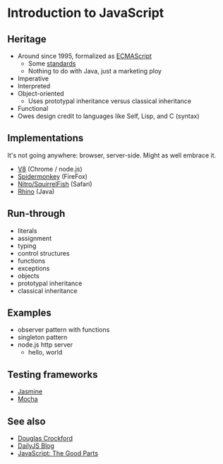 
# Introduction to JavaScript

## Heritage

* Around since 1995, formalized as [ECMAScript](http://en.wikipedia.org/wiki/ECMAScript)
  * Some [standards](http://www.ecma-international.org/publications/standards/Standard.htm)
  * Nothing to do with Java, just a marketing ploy
* Imperative
* Interpreted
* Object-oriented
  * Uses prototypal inheritance versus classical inheritance
* Functional
* Owes design credit to languages like Self, Lisp, and C (syntax)

## Implementations

It's not going anywhere: browser, server-side. Might as well embrace it.

* [V8](http://code.google.com/p/v8/) (Chrome / node.js)
* [Spidermonkey](https://developer.mozilla.org/en/SpiderMonkey) (FireFox)
* [Nitro/SquirrelFish](http://en.wikipedia.org/wiki/JavaScript_engine#Safari) (Safari)
* [Rhino](http://www.mozilla.org/rhino/) (Java)

## Run-through

* literals
* assignment
* typing
* control structures
* functions
* exceptions
* objects
* prototypal inheritance
* classical inheritance

## Examples

* observer pattern with functions
* singleton pattern
* node.js http server
  * hello, world

## Testing frameworks

* [Jasmine](https://jasmine.github.io/)
* [Mocha](https://mochajs.org/)

## See also

* [Douglas Crockford](http://javascript.crockford.com/)
* [DailyJS Blog](http://dailyjs.com/)
* [JavaScript: The Good Parts](http://oreilly.com/catalog/9780596517748)

